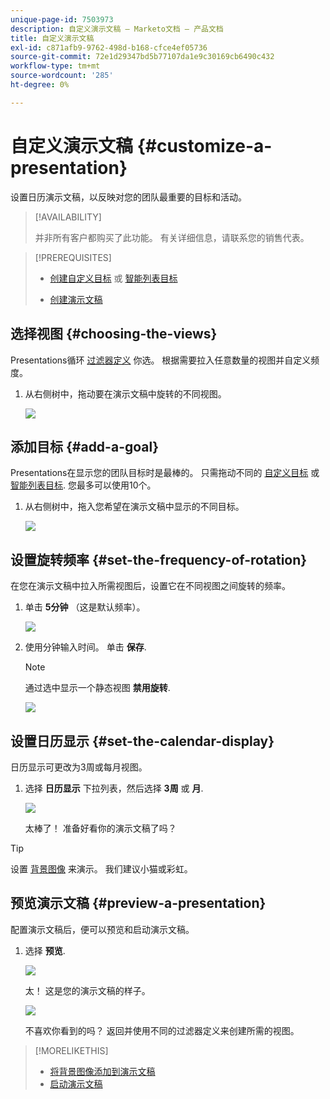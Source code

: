 ```yaml
---
unique-page-id: 7503973
description: 自定义演示文稿 — Marketo文档 — 产品文档
title: 自定义演示文稿
exl-id: c871afb9-9762-498d-b168-cfce4ef05736
source-git-commit: 72e1d29347bd5b77107da1e9c30169cb6490c432
workflow-type: tm+mt
source-wordcount: '285'
ht-degree: 0%

---
```


# 自定义演示文稿 {#customize-a-presentation}

设置日历演示文稿，以反映对您的团队最重要的目标和活动。

>[!AVAILABILITY]
>
>
>并非所有客户都购买了此功能。 有关详细信息，请联系您的销售代表。

>[!PREREQUISITES]
>
>* [创建自定义目标](/help/marketo/product-docs/core-marketo-concepts/marketing-calendar/calendar-hd/create-a-custom-goal.md) 或 [智能列表目标](/help/marketo/product-docs/core-marketo-concepts/marketing-calendar/calendar-hd/create-a-smart-list-goal.md)
>
>* [创建演示文稿](/help/marketo/product-docs/core-marketo-concepts/marketing-calendar/calendar-hd/create-a-presentation.md)


## 选择视图 {#choosing-the-views}

Presentations循环 [过滤器定义](/help/marketo/product-docs/core-marketo-concepts/marketing-calendar/working-with-the-calendar/filtering-the-marketing-calendar.md) 你选。 根据需要拉入任意数量的视图并自定义频度。

1. 从右侧树中，拖动要在演示文稿中旋转的不同视图。

   ![](assets/image2015-3-18-13-3a6-3a10.png)

## 添加目标 {#add-a-goal}

Presentations在显示您的团队目标时是最棒的。 只需拖动不同的 [自定义目标](/help/marketo/product-docs/core-marketo-concepts/marketing-calendar/calendar-hd/create-a-custom-goal.md) 或 [智能列表目标](/help/marketo/product-docs/core-marketo-concepts/marketing-calendar/calendar-hd/create-a-smart-list-goal.md). 您最多可以使用10个。

1. 从右侧树中，拖入您希望在演示文稿中显示的不同目标。

   ![](assets/image2015-3-24-14-3a23-3a26.png)

## 设置旋转频率 {#set-the-frequency-of-rotation}

在您在演示文稿中拉入所需视图后，设置它在不同视图之间旋转的频率。

1. 单击 **5分钟** （这是默认频率）。

   ![](assets/image2015-3-18-13-3a17-3a29.png)

1. 使用分钟输入时间。 单击 **保存**.

   >[!NOTE]
   >
   >通过选中显示一个静态视图 **禁用旋转**.

   ![](assets/image2015-3-18-13-3a22-3a18.png)

## 设置日历显示 {#set-the-calendar-display}

日历显示可更改为3周或每月视图。

1. 选择 **日历显示** 下拉列表，然后选择 **3周** 或 **月**.

   ![](assets/image2015-3-18-13-3a27-3a37.png)

   太棒了！ 准备好看你的演示文稿了吗？

>[!TIP]
>
>设置 [背景图像](/help/marketo/product-docs/core-marketo-concepts/marketing-calendar/calendar-hd/add-a-background-image-to-a-presentation.md) 来演示。 我们建议小猫或彩虹。

## 预览演示文稿 {#preview-a-presentation}

配置演示文稿后，便可以预览和启动演示文稿。

1. 选择 **预览**.

   ![](assets/image2015-3-18-13-3a37-3a55.png)

   太！ 这是您的演示文稿的样子。

   ![](assets/image2015-3-24-14-3a29-3a29.png)

   不喜欢你看到的吗？ 返回并使用不同的过滤器定义来创建所需的视图。

>[!MORELIKETHIS]
>
>* [将背景图像添加到演示文稿](/help/marketo/product-docs/core-marketo-concepts/marketing-calendar/calendar-hd/add-a-background-image-to-a-presentation.md)
>* [启动演示文稿](/help/marketo/product-docs/core-marketo-concepts/marketing-calendar/calendar-hd/launch-a-presentation.md)

